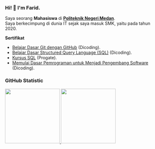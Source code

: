 ### Hi! 👋 I'm Farid.

Saya seorang **Mahasiswa** di **[Politeknik Negeri Medan](https://polmed.ac.id/)**.<br>
Saya berkecimpung di dunia IT sejak saya masuk SMK, yaitu pada tahun 2020.

**Sertifikat**
* [Belajar Dasar Git dengan GitHub](https://www.dicoding.com/certificates/KEXLLY4J4XG2) (Dicoding).
* [Belajar Dasar Structured Query Language (SQL)](https://www.dicoding.com/certificates/QLZ9R2212P5D) (Dicoding).
* [Kursus SQL](https://progate.com/course_certificate/1378ef4cr9n6p1) (Progate).
* [Memulai Dasar Pemrograman untuk Menjadi Pengembang Software](https://www.dicoding.com/certificates/L4PQ896O4ZO1) (Dicoding).

### GitHub Statistic

<p align="left">

<a href="https://github.com/faridrawing">
  <img height="180em" src="https://github-readme-stats-eight-theta.vercel.app/api?username=faridrawing&show_icons=true&theme=algolia&include_all_commits=true&count_private=true"/>
  <img height="180em" src="https://github-readme-stats-eight-theta.vercel.app/api/top-langs/?username=faridrawing&layout=compact&theme=algolia"/>
</a>

</p>
